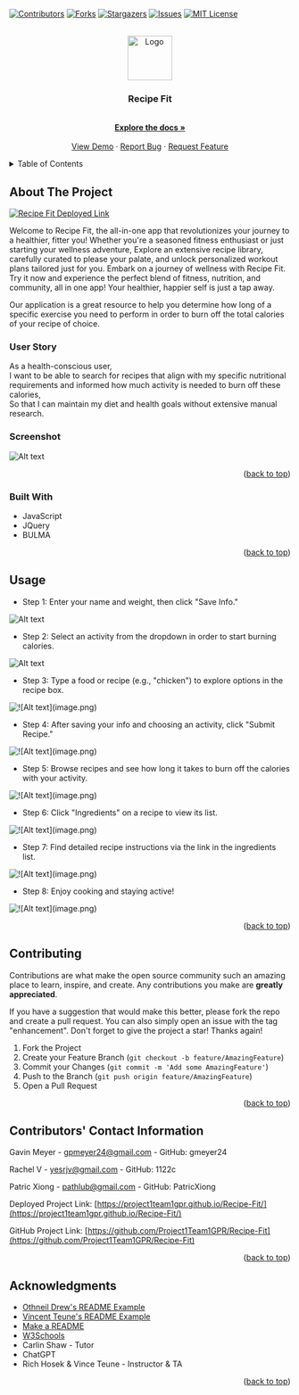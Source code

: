 <!-- Improved compatibility of back to top link: See: https://github.com/othneildrew/Best-README-Template/pull/73 -->
<a name="readme-top"></a>
<!--
*** Thanks for checking out the Best-README-Template. If you have a suggestion
*** that would make this better, please fork the repo and create a pull request
*** or simply open an issue with the tag "enhancement".
*** Don't forget to give the project a star!
*** Thanks again! Now go create something AMAZING! :D
-->



<!-- PROJECT SHIELDS -->
<!--
*** I'm using markdown "reference style" links for readability.
*** Reference links are enclosed in brackets [ ] instead of parentheses ( ).
*** See the bottom of this document for the declaration of the reference variables
*** for contributors-url, forks-url, etc. This is an optional, concise syntax you may use.
*** https://www.markdownguide.org/basic-syntax/#reference-style-links
-->
[![Contributors][contributors-shield]][contributors-url]
[![Forks][forks-shield]][forks-url]
[![Stargazers][stars-shield]][stars-url]
[![Issues][issues-shield]][issues-url]
[![MIT License][license-shield]][license-url]




<!-- PROJECT LOGO -->
<br />
<div align="center">
  <a href="https://github.com/Project1Team1GPR/Recipe-Fit">
    <img src="./assets/images/Logo.png" alt="Logo" width="80" height="80">
  </a>

<h3 align="center">Recipe Fit</h3>

  <p align="center">
    <br />
    <a href="https://github.com/Project1Team1GPR/Recipe-Fit"><strong>Explore the docs »</strong></a>
    <br />
    <br />
    <a href="https://github.com/Project1Team1GPR/Recipe-Fit">View Demo</a>
    ·
    <a href="https://github.com/Project1Team1GPR/Recipe-Fit/issues">Report Bug</a>
    ·
    <a href="https://github.com/Project1Team1GPR/Recipe-Fit/issues">Request Feature</a>
  </p>
</div>



<!-- TABLE OF CONTENTS -->
<details>
  <summary>Table of Contents</summary>
  <ol>
    <li>
      <a href="#about-the-project">About The Project</a>
      <ul>
        <li><a href="#built-with">Built With</a></li>
      </ul>
    </li>
    <li>
      <a href="#getting-started">Getting Started</a>
      <ul>
        <li><a href="#prerequisites">Prerequisites</a></li>
        <li><a href="#installation">Installation</a></li>
      </ul>
    </li>
    <li><a href="#usage">Usage</a></li>
    <li><a href="#roadmap">Roadmap</a></li>
    <li><a href="#contributing">Contributing</a></li>
    <li><a href="#license">License</a></li>
    <li><a href="#contact">Contact</a></li>
    <li><a href="#acknowledgments">Acknowledgments</a></li>
  </ol>
</details>



<!-- ABOUT THE PROJECT -->
## About The Project

[![Recipe Fit Deployed Link][product-screenshot]](https://project1team1gpr.github.io/Recipe-Fit/)

<!-- Here's a blank template to get started: To avoid retyping too much info. Do a search and replace with your text editor for the following: `Project1Team1GPR`, `Recipe-Fit`, `twitter_handle`, `linkedin_username`, `email_client`, `email`, `Recipe Fit`, `project_description` -->

Welcome to Recipe Fit, the all-in-one app that revolutionizes your journey to a healthier, fitter you! Whether you're a seasoned fitness enthusiast or just starting your wellness adventure, Explore an extensive recipe library, carefully curated to please your palate, and unlock personalized workout plans tailored just for you. Embark on a journey of wellness with Recipe Fit. Try it now and experience the perfect blend of fitness, nutrition, and community, all in one app! Your healthier, happier self is just a tap away.

Our application is a great resource to help you determine how long of a specific exercise you need to perform in order to burn off the total calories of your recipe of choice.

### User Story
As a health-conscious user,<br>
I want to be able to search for recipes that align with my specific nutritional requirements and informed how much activity is needed to burn off these calories,<br>
So that I can maintain my diet and health goals without extensive manual research.

### Screenshot
![Alt text](assets/images/screenshot.png)

<p align="right">(<a href="#readme-top">back to top</a>)</p>



### Built With

<!-- * [![Next][Next.js]][Next-url]
* [![React][React.js]][React-url]
* [![Vue][Vue.js]][Vue-url]
* [![Angular][Angular.io]][Angular-url]
* [![Svelte][Svelte.dev]][Svelte-url]
* [![Laravel][Laravel.com]][Laravel-url] -->
<!-- * [![Bootstrap][Bootstrap.com]][Bootstrap-url]
* [![JQuery][JQuery.com]][JQuery-url]
* [![BULMA][bulma.io]][BULMA-url] -->
- JavaScript
- JQuery
- BULMA

<p align="right">(<a href="#readme-top">back to top</a>)</p>



<!-- GETTING STARTED -->
<!-- ## Getting Started

This is an example of how you may give instructions on setting up your project locally.
To get a local copy up and running follow these simple example steps.

### Prerequisites

This is an example of how to list things you need to use the software and how to install them.
* npm
  ```sh
  npm install npm@latest -g
  ```

### Installation

1. Get a free API Key at [https://example.com](https://example.com)
2. Clone the repo
   ```sh
   git clone https://github.com/Project1Team1GPR/Recipe-Fit.git
   ```
3. Install NPM packages
   ```sh
   npm install
   ```
4. Enter your API in `config.js`
   ```js
   const API_KEY = 'ENTER YOUR API';
   ```

<p align="right">(<a href="#readme-top">back to top</a>)</p>  -->



<!-- USAGE EXAMPLES -->
## Usage

- Step 1: Enter your name and weight, then click "Save Info."

![Alt text](assets/images/Step1.png)

- Step 2: Select an activity from the dropdown in order to start burning calories.

![Alt text](assets/images/step2.png)

- Step 3: Type a food or recipe (e.g., "chicken") to explore options in the recipe box.

![!\[Alt text\](image.png)](assets/images/step3.png)

- Step 4: After saving your info and choosing an activity, click "Submit Recipe."

![!\[Alt text\](image.png)](assets/images/step4.png)

- Step 5: Browse recipes and see how long it takes to burn off the calories with your activity.

![!\[Alt text\](image.png)](assets/images/step5.png)

- Step 6: Click "Ingredients" on a recipe to view its list.

![!\[Alt text\](image.png)](assets/images/step6.png)

- Step 7: Find detailed recipe instructions via the link in the ingredients list.

![!\[Alt text\](image.png)](assets/images/step7.png)

- Step 8: Enjoy cooking and staying active!

![!\[Alt text\](image.png)](assets/images/step8.png)



<p align="right">(<a href="#readme-top">back to top</a>)</p>



<!-- ROADMAP -->
<!-- ## Roadmap

- [ ] Feature 1
- [ ] Feature 2
- [ ] Feature 3
    - [ ] Nested Feature

See the [open issues](https://github.com/Project1Team1GPR/Recipe-Fit/issues) for a full list of proposed features (and known issues).

<p align="right">(<a href="#readme-top">back to top</a>)</p> -->



<!-- CONTRIBUTING -->
## Contributing

Contributions are what make the open source community such an amazing place to learn, inspire, and create. Any contributions you make are **greatly appreciated**.

If you have a suggestion that would make this better, please fork the repo and create a pull request. You can also simply open an issue with the tag "enhancement".
Don't forget to give the project a star! Thanks again!

1. Fork the Project
2. Create your Feature Branch (`git checkout -b feature/AmazingFeature`)
3. Commit your Changes (`git commit -m 'Add some AmazingFeature'`)
4. Push to the Branch (`git push origin feature/AmazingFeature`)
5. Open a Pull Request

<p align="right">(<a href="#readme-top">back to top</a>)</p>



<!-- LICENSE -->
<!-- ## License

Distributed under the MIT License. See `LICENSE.txt` for more information.

<p align="right">(<a href="#readme-top">back to top</a>)</p> -->



<!-- CONTACT -->
## Contributors' Contact Information

Gavin Meyer - gpmeyer24@gmail.com - GitHub: gmeyer24

Rachel V - yesrjv@gmail.com - GitHub: 1122c

Patric Xiong - pathlub@gmail.com - GitHub: PatricXiong 

Deployed Project Link: [https://project1team1gpr.github.io/Recipe-Fit/](https://project1team1gpr.github.io/Recipe-Fit/)

GitHub Project Link: [https://github.com/Project1Team1GPR/Recipe-Fit](https://github.com/Project1Team1GPR/Recipe-Fit)

<p align="right">(<a href="#readme-top">back to top</a>)</p>



<!-- ACKNOWLEDGMENTS -->
## Acknowledgments

* [Othneil Drew's README Example](https://github.com/othneildrew/Best-README-Template#best-readme-template)
* [Vincent Teune's README Example](https://github.com/cobalt88/CPS-API)
* [Make a README](https://www.makeareadme.com/)
* [W3Schools](https://www.w3schools.com/)
* Carlin Shaw - Tutor
* ChatGPT 
* Rich Hosek & Vince Teune - Instructor & TA

<p align="right">(<a href="#readme-top">back to top</a>)</p>



<!-- MARKDOWN LINKS & IMAGES -->
<!-- https://www.markdownguide.org/basic-syntax/#reference-style-links -->
[contributors-shield]: https://img.shields.io/github/contributors/Project1Team1GPR/Recipe-Fit.svg?style=for-the-badge
[contributors-url]: https://github.com/Project1Team1GPR/Recipe-Fit/graphs/contributors
[forks-shield]: https://img.shields.io/github/forks/Project1Team1GPR/Recipe-Fit.svg?style=for-the-badge
[forks-url]: https://github.com/Project1Team1GPR/Recipe-Fit/network/members
[stars-shield]: https://img.shields.io/github/stars/Project1Team1GPR/Recipe-Fit.svg?style=for-the-badge
[stars-url]: https://github.com/Project1Team1GPR/Recipe-Fit/stargazers
[issues-shield]: https://img.shields.io/github/issues/Project1Team1GPR/Recipe-Fit.svg?style=for-the-badge
[issues-url]: https://github.com/Project1Team1GPR/Recipe-Fit/issues
[license-shield]: https://img.shields.io/github/license/Project1Team1GPR/Recipe-Fit.svg?style=for-the-badge
[license-url]: https://github.com/Project1Team1GPR/Recipe-Fit/blob/master/LICENSE.txt
[linkedin-shield]: https://img.shields.io/badge/-LinkedIn-black.svg?style=for-the-badge&logo=linkedin&colorB=555
[linkedin-url]: https://linkedin.com/in/linkedin_username
[product-screenshot]: images/screenshot.png
[Next.js]: https://img.shields.io/badge/next.js-000000?style=for-the-badge&logo=nextdotjs&logoColor=white
[Next-url]: https://nextjs.org/
[React.js]: https://img.shields.io/badge/React-20232A?style=for-the-badge&logo=react&logoColor=61DAFB
[React-url]: https://reactjs.org/
[Vue.js]: https://img.shields.io/badge/Vue.js-35495E?style=for-the-badge&logo=vuedotjs&logoColor=4FC08D
[Vue-url]: https://vuejs.org/
[Angular.io]: https://img.shields.io/badge/Angular-DD0031?style=for-the-badge&logo=angular&logoColor=white
[Angular-url]: https://angular.io/
[Svelte.dev]: https://img.shields.io/badge/Svelte-4A4A55?style=for-the-badge&logo=svelte&logoColor=FF3E00
[Svelte-url]: https://svelte.dev/
[Laravel.com]: https://img.shields.io/badge/Laravel-FF2D20?style=for-the-badge&logo=laravel&logoColor=white
[Laravel-url]: https://laravel.com
[Bootstrap.com]: https://img.shields.io/badge/Bootstrap-563D7C?style=for-the-badge&logo=bootstrap&logoColor=white
[Bootstrap-url]: https://getbootstrap.com
[JQuery.com]: https://img.shields.io/badge/jQuery-0769AD?style=for-the-badge&logo=jquery&logoColor=white
[JQuery-url]: https://jquery.com 
[bulma.io]: https://img.shields.bulma.io/badge/
[BULMA-url]: https://bulma.io/ 
